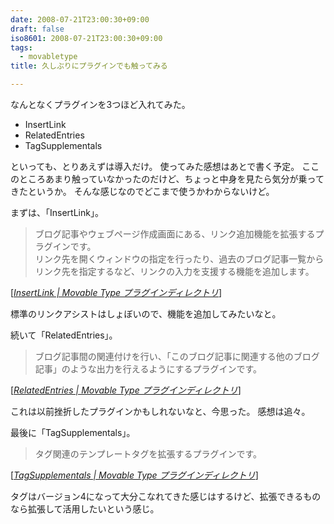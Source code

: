 ```yaml
---
date: 2008-07-21T23:00:30+09:00
draft: false
iso8601: 2008-07-21T23:00:30+09:00
tags:
  - movabletype
title: 久しぶりにプラグインでも触ってみる

---
```


なんとなくプラグインを3つほど入れてみた。

- InsertLink
- RelatedEntries
- TagSupplementals

といっても、とりあえずは導入だけ。
使ってみた感想はあとで書く予定。
ここのところあまり触っていなかったのだけど、ちょっと中身を見たら気分が乗ってきたというか。
そんな感じなのでどこまで使うかわからないけど。


まずは、「InsertLink」。

<blockquote cite="http://www.movabletype.jp/plugins/insertlink.html" title="Source: InsertLink | Movable Type プラグインディレクトリ; Accessed Date: 7/21/2008" class="blockquote">
  <p>ブログ記事やウェブページ作成画面にある、リンク追加機能を拡張するプラグインです。
    <br>リンク先を開くウィンドウの指定を行ったり、過去のブログ記事一覧からリンク先を指定するなど、リンクの入力を支援する機能を追加します。</p>
</blockquote>
<div class="cite"> [<cite><a href="http://www.movabletype.jp/plugins/insertlink.html">InsertLink | Movable Type プラグインディレクトリ</a></cite>] </div>

標準のリンクアシストはしょぼいので、機能を追加してみたいなと。

続いて「RelatedEntries」。

<blockquote cite="http://www.movabletype.jp/plugins/relatedentries.html" title="Source: RelatedEntries | Movable Type プラグインディレクトリ; Accessed Date: 7/21/2008" class="blockquote">
  <p>ブログ記事間の関連付けを行い、「このブログ記事に関連する他のブログ記事」のような出力を行えるようにするプラグインです。</p>
</blockquote>
<div class="cite"> [<cite><a href="http://www.movabletype.jp/plugins/relatedentries.html">RelatedEntries | Movable Type プラグインディレクトリ</a></cite>] </div>

これは以前挫折したプラグインかもしれないなと、今思った。
感想は追々。

最後に「TagSupplementals」。

<blockquote cite="http://www.movabletype.jp/plugins/tagsupplementals.html" title="Source: TagSupplementals | Movable Type プラグインディレクトリ; Accessed Date: 7/21/2008" class="blockquote">
  <p>タグ関連のテンプレートタグを拡張するプラグインです。</p>
</blockquote>
<div class="cite"> [<cite><a href="http://www.movabletype.jp/plugins/tagsupplementals.html">TagSupplementals | Movable Type プラグインディレクトリ</a></cite>] </div>

タグはバージョン4になって大分こなれてきた感じはするけど、拡張できるものなら拡張して活用したいという感じ。
